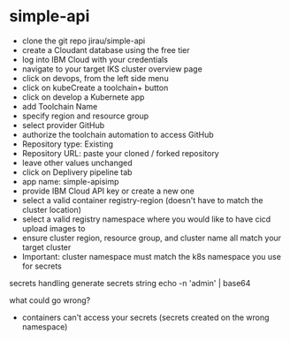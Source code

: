 # simple-api

- clone the git repo jirau/simple-api
- create a Cloudant database using the free tier
- log into IBM Cloud with your credentials
- navigate to your target IKS cluster overview page
- click on devops, from the left side menu
- click on kubeCreate a toolchain+ button
- click on develop a Kubernete app
- add Toolchain Name
- specify region and resource group
- select provider GitHub
- authorize the toolchain automation to access GitHub
- Repository type: Existing
- Repository URL: paste your cloned / forked repository
- leave other values unchanged
- click on Deplivery pipeline tab
- app name: simple-apisimp
- provide IBM Cloud API key or create a new one
- select a valid container registry-region (doesn't have to match the cluster location)
- select a valid registry namespace where you would like to have cicd upload images to
- ensure cluster region, resource group, and cluster name all match your target cluster
- Important: cluster namespace must match the k8s namespace you use for secrets

secrets handling
generate secrets string echo -n 'admin' | base64

what could go wrong?
- containers can't access your secrets (secrets created on the wrong namespace)
